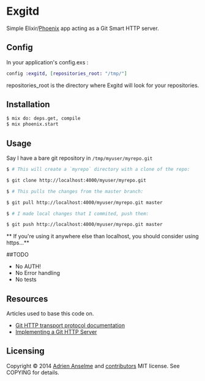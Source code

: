 # Exgitd

Simple Elixir/[Phoenix] app acting as a Git Smart HTTP server.

[Phoenix]: https://github.com/phoenixframework/phoenix

## Config

In your application's config.exs :

```elixir
config :exgitd, [repositories_root: "/tmp/"]
```

repositories_root is the directory where Exgitd will look for your repositories.

## Installation

```bash
$ mix do: deps.get, compile
$ mix phoenix.start
```

## Usage

Say I have a bare git repository in `/tmp/myuser/myrepo.git`

```bash
$ # This will create a `myrepo` directory with a clone of the repo:

$ git clone http://localhost:4000/myuser/myrepo.git

$ # This pulls the changes from the master branch:

$ git pull http://localhost:4000/myuser/myrepo.git master

$ # I made local changes that I commited, push them:

$ git push http://localhost:4000/myuser/myrepo.git master
```

** If you're using it anywhere else than localhost, you should consider using https...**

##TODO

- No AUTH!
- No Error handling
- No tests

## Resources

Articles used to base this code on.

* [Git HTTP transport protocol documentation](https://gist.github.com/schacon/6092633)
* [Implementing a Git HTTP Server](http://www.michaelfcollins3.me/blog/2012/05/18/implementing-a-git-http-server.html)

## Licensing
Copyright © 2014 [Adrien Anselme](https://github.com/adanselm) and [contributors](https://github.com/adanselm/exgitd/graphs/contributors)
MIT license. See COPYING for details.
